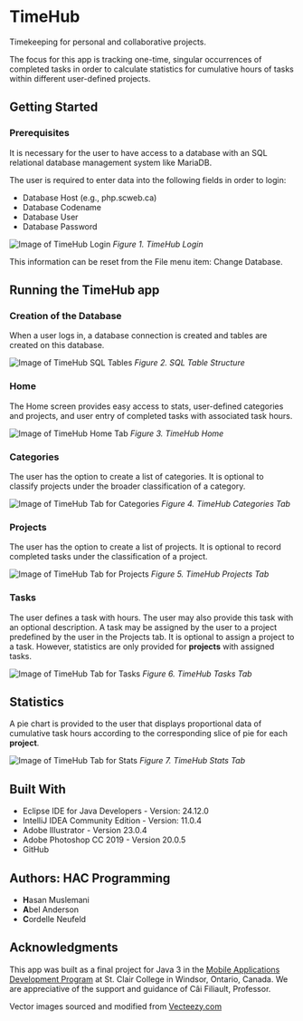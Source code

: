 # TimeHub
Timekeeping for personal and collaborative projects.

The focus for this app is tracking one-time, singular occurrences of completed tasks in order to calculate statistics for cumulative hours of tasks within different user-defined projects.

## Getting Started

### Prerequisites

It is necessary for the user to have access to a database with an SQL relational database management system like MariaDB.

The user is required to enter data into the following fields in order to login:

* Database Host (e.g., php.scweb.ca)
* Database Codename
* Database User
* Database Password

![Image of TimeHub Login](src/resources/README-TimeHubLogin.png)
*Figure 1. TimeHub Login*

This information can be reset from the File menu item: Change Database.

## Running the TimeHub app

### Creation of the Database

When a user logs in, a database connection is created and tables are created on this database.

![Image of TimeHub SQL Tables](src/resources/README-TimeHubTables.png)
*Figure 2. SQL Table Structure*

### Home

The Home screen provides easy access to stats, user-defined categories and projects, and user entry of completed tasks with associated task hours.

![Image of TimeHub Home Tab](src/resources/README-TimeHubHome.png)
*Figure 3. TimeHub Home*

### Categories

The user has the option to create a list of categories. It is optional to classify projects under the broader classification of a category.

![Image of TimeHub Tab for Categories](src/resources/README-TimeHubCategories.png)
*Figure 4. TimeHub Categories Tab*

### Projects

The user has the option to create a list of projects. It is optional to record completed tasks under the classification of a project.

![Image of TimeHub Tab for Projects](src/resources/README-TimeHubProjects.png)
*Figure 5. TimeHub Projects Tab*

### Tasks

The user defines a task with hours. The user may also provide this task with an optional description. A task may be assigned by the user to a project predefined by the user in the Projects tab. It is optional to assign a project to a task. However, statistics are only provided for **projects** with assigned tasks.

![Image of TimeHub Tab for Tasks](src/resources/README-TimeHubTasks.png)
*Figure 6. TimeHub Tasks Tab*

## Statistics

A pie chart is provided to the user that displays proportional data of cumulative task hours according to the corresponding slice of pie for each **project**.

![Image of TimeHub Tab for Stats](src/resources/README-TimeHubStats.png)
*Figure 7. TimeHub Stats Tab*

## Built With

* Eclipse IDE for Java Developers - Version: 24.12.0
* IntelliJ IDEA Community Edition - Version: 11.0.4
* Adobe Illustrator - Version 23.0.4
* Adobe Photoshop CC 2019 - Version 20.0.5
* GitHub

## Authors: HAC Programming

* **H**asan Muslemani
* **A**bel Anderson
* **C**ordelle Neufeld

## Acknowledgments

This app was built as a final project for Java 3 in the [Mobile Applications Development Program](http://www.stclaircollege.ca/programs/postsec/mobile_app_dev/) at St. Clair College in Windsor, Ontario, Canada. We are appreciative of the support and guidance of Câi Filiault, Professor.

Vector images sourced and modified from [Vecteezy.com](https://www.vecteezy.com)
